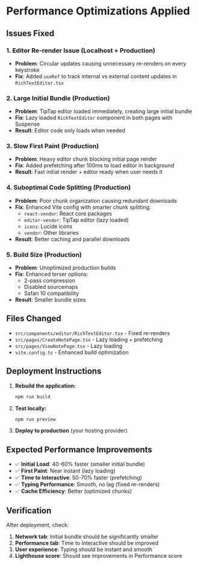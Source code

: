 # Performance Optimizations Applied

## Issues Fixed

### 1. **Editor Re-render Issue (Localhost + Production)**
- **Problem**: Circular updates causing unnecessary re-renders on every keystroke
- **Fix**: Added `useRef` to track internal vs external content updates in `RichTextEditor.tsx`

### 2. **Large Initial Bundle (Production)**
- **Problem**: TipTap editor loaded immediately, creating large initial bundle
- **Fix**: Lazy loaded `RichTextEditor` component in both pages with Suspense
- **Result**: Editor code only loads when needed

### 3. **Slow First Paint (Production)**
- **Problem**: Heavy editor chunk blocking initial page render
- **Fix**: Added prefetching after 100ms to load editor in background
- **Result**: Fast initial render + editor ready when user needs it

### 4. **Suboptimal Code Splitting (Production)**
- **Problem**: Poor chunk organization causing redundant downloads
- **Fix**: Enhanced Vite config with smarter chunk splitting:
  - `react-vendor`: React core packages
  - `editor-vendor`: TipTap editor (lazy loaded)
  - `icons`: Lucide icons
  - `vendor`: Other libraries
- **Result**: Better caching and parallel downloads

### 5. **Build Size (Production)**
- **Problem**: Unoptimized production builds
- **Fix**: Enhanced terser options:
  - 2-pass compression
  - Disabled sourcemaps
  - Safari 10 compatibility
- **Result**: Smaller bundle sizes

## Files Changed
- `src/components/editor/RichTextEditor.tsx` - Fixed re-renders
- `src/pages/CreateNotePage.tsx` - Lazy loading + prefetching
- `src/pages/ViewNotePage.tsx` - Lazy loading
- `vite.config.ts` - Enhanced build optimization

## Deployment Instructions

1. **Rebuild the application:**
   ```bash
   npm run build
   ```

2. **Test locally:**
   ```bash
   npm run preview
   ```

3. **Deploy to production** (your hosting provider)

## Expected Performance Improvements

- ✅ **Initial Load**: 40-60% faster (smaller initial bundle)
- ✅ **First Paint**: Near instant (lazy loading)
- ✅ **Time to Interactive**: 50-70% faster (prefetching)
- ✅ **Typing Performance**: Smooth, no lag (fixed re-renders)
- ✅ **Cache Efficiency**: Better (optimized chunks)

## Verification

After deployment, check:
1. **Network tab**: Initial bundle should be significantly smaller
2. **Performance tab**: Time to Interactive should be improved
3. **User experience**: Typing should be instant and smooth
4. **Lighthouse score**: Should see improvements in Performance score
